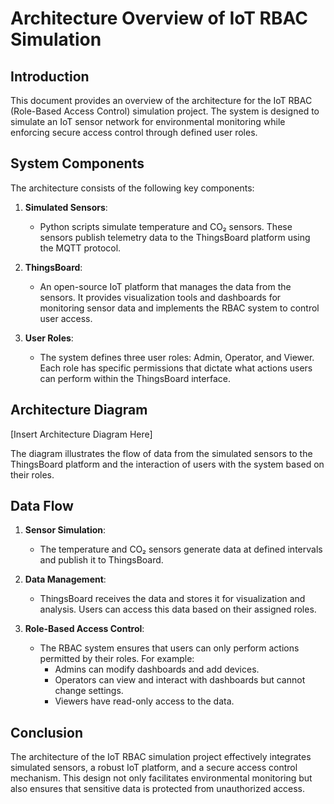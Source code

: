 # Architecture Overview of IoT RBAC Simulation

## Introduction
This document provides an overview of the architecture for the IoT RBAC (Role-Based Access Control) simulation project. The system is designed to simulate an IoT sensor network for environmental monitoring while enforcing secure access control through defined user roles.

## System Components
The architecture consists of the following key components:

1. **Simulated Sensors**: 
   - Python scripts simulate temperature and CO₂ sensors. These sensors publish telemetry data to the ThingsBoard platform using the MQTT protocol.

2. **ThingsBoard**: 
   - An open-source IoT platform that manages the data from the sensors. It provides visualization tools and dashboards for monitoring sensor data and implements the RBAC system to control user access.

3. **User Roles**: 
   - The system defines three user roles: Admin, Operator, and Viewer. Each role has specific permissions that dictate what actions users can perform within the ThingsBoard interface.

## Architecture Diagram
[Insert Architecture Diagram Here]

The diagram illustrates the flow of data from the simulated sensors to the ThingsBoard platform and the interaction of users with the system based on their roles.

## Data Flow
1. **Sensor Simulation**:
   - The temperature and CO₂ sensors generate data at defined intervals and publish it to ThingsBoard.

2. **Data Management**:
   - ThingsBoard receives the data and stores it for visualization and analysis. Users can access this data based on their assigned roles.

3. **Role-Based Access Control**:
   - The RBAC system ensures that users can only perform actions permitted by their roles. For example:
     - Admins can modify dashboards and add devices.
     - Operators can view and interact with dashboards but cannot change settings.
     - Viewers have read-only access to the data.

## Conclusion
The architecture of the IoT RBAC simulation project effectively integrates simulated sensors, a robust IoT platform, and a secure access control mechanism. This design not only facilitates environmental monitoring but also ensures that sensitive data is protected from unauthorized access.